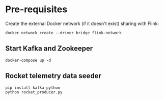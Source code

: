 # Pre-requisites

Create the external Docker network (if it doesn't exist) sharing with Flink:

```
docker network create --driver bridge flink-network
```

## Start Kafka and Zookeeper

```
docker-compose up -d
```

## Rocket telemetry data seeder

```
pip install kafka-python
python rocket_producer.py
```
